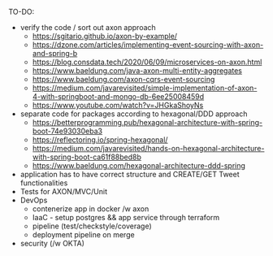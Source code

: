 TO-DO:
- verify the code / sort out axon approach
  * https://sgitario.github.io/axon-by-example/
  * https://dzone.com/articles/implementing-event-sourcing-with-axon-and-spring-b
  * https://blog.consdata.tech/2020/06/09/microservices-on-axon.html
  * https://www.baeldung.com/java-axon-multi-entity-aggregates
  * https://www.baeldung.com/axon-cqrs-event-sourcing
  * https://medium.com/javarevisited/simple-implementation-of-axon-4-with-springboot-and-mongo-db-6ee25008459d
  * https://www.youtube.com/watch?v=JHGkaShoyNs
- separate code for packages according to hexagonal/DDD approach
  * https://betterprogramming.pub/hexagonal-architecture-with-spring-boot-74e93030eba3
  * https://reflectoring.io/spring-hexagonal/
  * https://medium.com/javarevisited/hands-on-hexagonal-architecture-with-spring-boot-ca61f88bed8b
  * https://www.baeldung.com/hexagonal-architecture-ddd-spring
- application has to have correct structure and CREATE/GET Tweet functionalities
- Tests for AXON/MVC/Unit
- DevOps 
    * contenerize app in docker /w axon
    * IaaC - setup postgres && app service through terraform
    * pipeline (test/checkstyle/coverage)
    * deployment pipeline on merge
- security (/w OKTA)